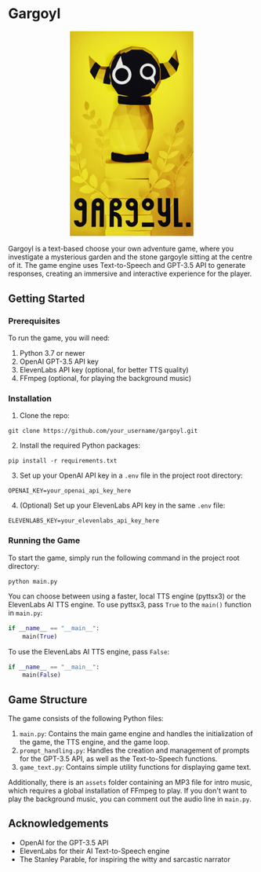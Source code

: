# Gargoyl

<p align="center">
  <img src="assets/gargoyl.jpeg" alt="Gargoyl" width="50%" height="50%">
</p>

Gargoyl is a text-based choose your own adventure game, where you investigate a mysterious garden and the stone gargoyle sitting at the centre of it. The game engine uses Text-to-Speech and GPT-3.5 API to generate responses, creating an immersive and interactive experience for the player.

## Getting Started

### Prerequisites

To run the game, you will need:

1. Python 3.7 or newer
2. OpenAI GPT-3.5 API key
3. ElevenLabs API key (optional, for better TTS quality)
4. FFmpeg (optional, for playing the background music)

### Installation

1. Clone the repo:
```
git clone https://github.com/your_username/gargoyl.git
```

2. Install the required Python packages:
```
pip install -r requirements.txt
```

3. Set up your OpenAI API key in a `.env` file in the project root directory:
```
OPENAI_KEY=your_openai_api_key_here
```

4. (Optional) Set up your ElevenLabs API key in the same `.env` file:
```
ELEVENLABS_KEY=your_elevenlabs_api_key_here
```

### Running the Game

To start the game, simply run the following command in the project root directory:

```
python main.py
```

You can choose between using a faster, local TTS engine (pyttsx3) or the ElevenLabs AI TTS engine. To use pyttsx3, pass `True` to the `main()` function in `main.py`:

```python
if __name__ == "__main__":
    main(True)
```

To use the ElevenLabs AI TTS engine, pass `False`:

```python
if __name__ == "__main__":
    main(False)
```

## Game Structure

The game consists of the following Python files:

1. `main.py`: Contains the main game engine and handles the initialization of the game, the TTS engine, and the game loop.
2. `prompt_handling.py`: Handles the creation and management of prompts for the GPT-3.5 API, as well as the Text-to-Speech functions.
3. `game_text.py`: Contains simple utility functions for displaying game text.

Additionally, there is an `assets` folder containing an MP3 file for intro music, which requires a global installation of FFmpeg to play. If you don't want to play the background music, you can comment out the audio line in `main.py`.

## Acknowledgements

- OpenAI for the GPT-3.5 API
- ElevenLabs for their AI Text-to-Speech engine
- The Stanley Parable, for inspiring the witty and sarcastic narrator